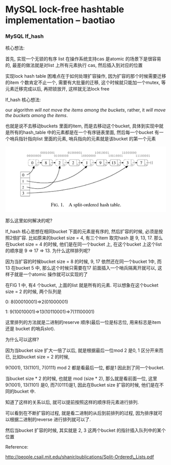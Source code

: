 
# MySQL lock-free hashtable implementation – baotiao

### MySQL lf\_hash

核心想法:

首先, 实现一个无锁的有序 list 在操作系统支持cas 是atomic 的场景下是很容易的, 最差的做法就是对list 上所有元素执行 cas, 然后插入到对应的位置

实现lock hash table 困难点在于如何处理扩容操作, 因为扩容的那个时候需要迁移的item 个数肯定不止一个, 需要有大批量的迁移, 这个时候就只能加一个mutex, 等元素迁移完成以后, 再把锁放开, 这样就无法lock free

lf\_hash 核心想法:

our algorithm _will not move the items among the buckets_, rather, it _will move the buckets among the items_.

也就是说不去移动buckets 里面的item, 而是去移动这个bucket, 具体到实现中就是所有的hash\_table 中的元素都是在一个有序链表里面, 然后每一个bucket 有一个哨兵指针指向list 里面的元素, 哨兵指向的元素就是该bucket 的第一个元素

![Imgur](assets/1619405125-843b1ad962e2bcb4a4d1f32908378ed6.jpg)

那么这里如何解决的呢?

lf\_hash 核心思想在相同bucket 下面的元素是有序的, 然后扩容的时候, 必须是按照2倍扩容. 比如原来的bucket size = 4, 有三个item 取完hash 是 9, 13, 17. 那么在bucket size = 4 的时候, 他们是在同一个bucket 上, 在这个bucket 上这个list 的顺序是 9 => 17 => 13. 为什么这样排列呢?

因为当扩容的时候bucket size = 8 的时候, 9, 17 依然还在同一个bucket 1中, 而 13 在bucket 5 中, 那么这个时候只需要在17 前面插入一个哨兵隔离开就可以, 这样子就是一个atomic 操作就可以实现的了

在FIG 1 中, 有4 个bucket, 上面的list 就是所有的元素. 可以想象在这个bucket size = 2 的时候, 两个队列是

0: 8(00010001)=>2(01000001)

1: 9(10010001)=>13(10110001)=>7(11100001)

这里排列的方法就是二进制的reserve 顺序(最后一位是标志位, 用来标志是item 还是 bucket 的哨兵slot).

为什么可以这样?

因为当bucket size 扩大一倍了以后, 就是根据最后一位mod 2 是0, 1 区分开来而已, 比如bucket size = 2 的时候,

9(1001), 13(1101), 7(0111) mod 2 都是看最后一位, 都是1 因此到了同一个bucket.

当bucket size \* 2 的时候, 也就是 mod (size \* 2), 那么就是看前面一位, 这里 9(1001), 13(1101) 是0, 而7(0111)是1, 因此在Bucket size 扩容的时候, 他们是在不同的bucket 中.

知道了这样的关系以后, 就可以提前按照这样的顺序将元素进行排列.

可以看到在不断扩容的过程, 就是看二进制的从后到前排列的过程, 因为排序就可以根据二进制的reverse 进行排列就可以了.

然后当bucket 扩容的时候, 其实就是 2, 3 这两个bucket 的指针插入队列中的某个位置

Reference:

http://people.csail.mit.edu/shanir/publications/Split-Ordered\_Lists.pdf